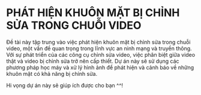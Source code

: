 # PHÁT HIỆN KHUÔN MẶT BỊ CHỈNH SỬA TRONG CHUỖI VIDEO
Đề tài này tập trung vào việc phát hiện khuôn mặt bị chỉnh sửa trong chuỗi video, một vấn đề quan trọng trong lĩnh vực an ninh mạng và truyền thông. Với sự phát triển của các công cụ chỉnh sửa video, việc phân biệt giữa video thật và video bị chỉnh sửa trở nên cấp thiết. Dự án này sẽ sử dụng các phương pháp học máy và xử lý hình ảnh để phát hiện và cảnh báo về những khuôn mặt có khả năng bị chỉnh sửa.

Hi vọng dự án này sẽ giúp ích được cho bạn ^^! 
